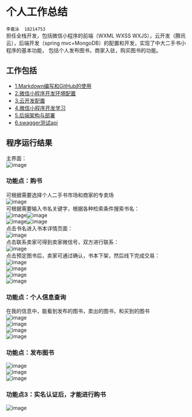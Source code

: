 # 个人工作总结
`李嘉泳  18214753` <br>
  担任全栈开发，包括微信小程序的前端（WXML WXSS WXJS），云开发（腾讯云），后端开发（spring mvc+MongoDB）的配置和开发，实现了中大二手书小程序的基本功能，
包括个人发布图书，商家入驻，购买图书的功能。
## 工作包括
 * [1.Markdown编写和GitHub的使用](https://github.com/resisterdkdk/Mini-Program-for-used-books/blob/master/Workload/Lijiayong_18214753/1_Markdown%E7%BC%96%E5%86%99%E5%92%8CGitHub%E7%9A%84%E4%BD%BF%E7%94%A8.md)  
 * [2.微信小程序开发环境配置](https://github.com/resisterdkdk/Mini-Program-for-used-books/blob/master/Workload/Lijiayong_18214753/2_%E5%BE%AE%E4%BF%A1%E5%B0%8F%E7%A8%8B%E5%BA%8F%E5%BC%80%E5%8F%91%E7%8E%AF%E5%A2%83%E9%85%8D%E7%BD%AE.md)  
 * [3.云开发配置](https://github.com/resisterdkdk/Mini-Program-for-used-books/blob/master/Workload/Lijiayong_18214753/3_%E4%BA%91%E5%BC%80%E5%8F%91%E9%85%8D%E7%BD%AE.md)  
 * [4.微信小程序开发学习](https://github.com/resisterdkdk/Mini-Program-for-used-books/blob/master/Workload/Lijiayong_18214753/4_%E5%BE%AE%E4%BF%A1%E5%B0%8F%E7%A8%8B%E5%BA%8F%E5%BC%80%E5%8F%91%E5%AD%A6%E4%B9%A0.md)
 * [5.后端架构与部署](https://github.com/resisterdkdk/Mini-Program-for-used-books/blob/master/Workload/Lijiayong_18214753/5_%E5%90%8E%E7%AB%AF%E6%9E%B6%E6%9E%84%E5%92%8C%E9%83%A8%E7%BD%B2.md)
 * [6.swagger测试api](https://github.com/resisterdkdk/Mini-Program-for-used-books/blob/master/Workload/Lijiayong_18214753/6_swagger%E6%B5%8B%E8%AF%95api.md)
 
 ## 程序运行结果
 主界面：<br>
 ![image](https://github.com/resisterdkdk/Mini-Program-for-used-books/blob/master/Workload/Lijiayong_18214753/images/pic/show1.png?raw=true)
### 功能点：购书
可根据需要选择个人二手书市场和商家的专卖场<br>
 ![image](https://github.com/resisterdkdk/Mini-Program-for-used-books/blob/master/Workload/Lijiayong_18214753/images/pic/show2.png?raw=true) <br>
 可根据需要输入书名关键字，根据各种检索条件搜索书名：<br>
  ![image](https://github.com/resisterdkdk/Mini-Program-for-used-books/blob/master/Workload/Lijiayong_18214753/images/pic/show3.png?raw=true)![image](https://github.com/resisterdkdk/Mini-Program-for-used-books/blob/master/Workload/Lijiayong_18214753/images/pic/show4.png?raw=true)<br>
   ![image](https://github.com/resisterdkdk/Mini-Program-for-used-books/blob/master/Workload/Lijiayong_18214753/images/pic/show5.png?raw=true)![image](https://github.com/resisterdkdk/Mini-Program-for-used-books/blob/master/Workload/Lijiayong_18214753/images/pic/show6.png?raw=true)<br>
   点击书名进入书本详情页面：<br>
   ![image](https://github.com/resisterdkdk/Mini-Program-for-used-books/blob/master/Workload/Lijiayong_18214753/images/pic/show7.png?raw=true)<br>
   点击联系卖家可得到卖家微信号，双方进行联系：<br>
   ![image](https://github.com/resisterdkdk/Mini-Program-for-used-books/blob/master/Workload/Lijiayong_18214753/images/pic/show8.png?raw=true)<br>
   点击预定图书后，卖家可通过确认，书本下架，然后线下完成交易：<br>
   ![image](https://github.com/resisterdkdk/Mini-Program-for-used-books/blob/master/Workload/Lijiayong_18214753/images/pic/show9.png?raw=true)<br>
   ![image](https://github.com/resisterdkdk/Mini-Program-for-used-books/blob/master/Workload/Lijiayong_18214753/images/pic/show10.png?raw=true)<br>
   ![image](https://github.com/resisterdkdk/Mini-Program-for-used-books/blob/master/Workload/Lijiayong_18214753/images/pic/show11.png?raw=true)<br>
   ![image](https://github.com/resisterdkdk/Mini-Program-for-used-books/blob/master/Workload/Lijiayong_18214753/images/pic/show12.png?raw=true)<br>
### 功能点：个人信息查询
在我的信息中，能看到发布的图书，卖出的图书，和买到的图书<br>
   ![image](https://github.com/resisterdkdk/Mini-Program-for-used-books/blob/master/Workload/Lijiayong_18214753/images/pic/show13.png?raw=true)<br>
   ![image](https://github.com/resisterdkdk/Mini-Program-for-used-books/blob/master/Workload/Lijiayong_18214753/images/pic/show14.png?raw=true)<br>
   ![image](https://github.com/resisterdkdk/Mini-Program-for-used-books/blob/master/Workload/Lijiayong_18214753/images/pic/show15.png?raw=true)<br>
   ![image](https://github.com/resisterdkdk/Mini-Program-for-used-books/blob/master/Workload/Lijiayong_18214753/images/pic/show16.png?raw=true)<br>
   ### 功能点：发布图书
  ![image](https://github.com/resisterdkdk/Mini-Program-for-used-books/blob/master/Workload/Lijiayong_18214753/images/pic/show17.png?raw=true)<br>
  ![image](https://github.com/resisterdkdk/Mini-Program-for-used-books/blob/master/Workload/Lijiayong_18214753/images/pic/show18.png?raw=true)<br>
  ![image](https://github.com/resisterdkdk/Mini-Program-for-used-books/blob/master/Workload/Lijiayong_18214753/images/pic/show19.png?raw=true)<br>
  ### 功能点3：实名认证后，才能进行购书
  ![image](https://github.com/resisterdkdk/Mini-Program-for-used-books/blob/master/Workload/Lijiayong_18214753/images/pic/show20.png?raw=true)
<br>
